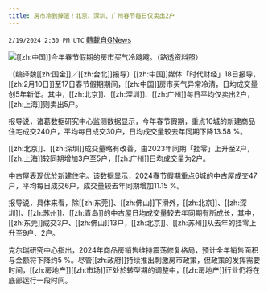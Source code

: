 ```yaml
---
title: 房市冷到掉渣！北京、深圳、广州春节每日仅卖出2户
---
```

`2/19/2024 2:30 PM UTC` [轉載自GNews](https://gnews.org/articles/2323518)

![](https://img.ltn.com.tw/Upload/business/page/800/2024/02/19/4583431_1.jpg "")[[zh:中国]]今年春节假期的房市买气冷飕飕。（路透资料照）

〔编译魏[[zh:国金]]／[[zh:台北]]报导〕[[zh:中国]]媒体「时代财经」18日报导，[[zh:2月10日]]至17日春节假期期间，[[zh:中国]]房市买气异常冷清，日均成交量创5年新低。其中，[[zh:北京]]、[[zh:深圳]]、[[zh:广州]]每日平均仅卖出2户，[[zh:上海]]则卖出5户。

报导说，诸葛数据研究中心监测数据显示，今年春节假期，重点10城的新建商品住宅成交240户，平均每日成交30户，日均成交量较去年同期下降13.58 %。

[[zh:北京]]、[[zh:深圳]]成交量略有改善，由2023年同期「挂零」上升至2户，[[zh:上海]]较同期增加3户至5户，[[zh:广州]]日均成交量为2户。

中古屋表现优於新建住宅。该数据显示，2024春节假期重点6城的中古屋成交47户，平均每日成交6户，成交量较去年同期增加11.15 %。

报导说，具体来看，除[[zh:东莞]]、[[zh:佛山]]下滑外，[[zh:北京]]、[[zh:深圳]]、[[zh:苏州]]、[[zh:青岛]]的中古屋日均成交量较去年同期有所成长，其中，[[zh:东莞]]成交3户、[[zh:佛山]]13户，[[zh:北京]]、[[zh:苏州]]从去年的挂零上升至9户、2户。

克尔瑞研究中心指出，2024年商品房销售维持震荡修复格局，预计全年销售面积与金额将下降约5 %。尽管[[zh:政府]]持续推出刺激房市政策，但政策的发挥需要时间，[[zh:房地产]][[zh:市场]]正处於转型期的调整中，[[zh:房地产]]行业仍将在底部运行一段时间。
